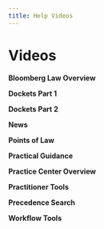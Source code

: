 ```yaml
---
title: Help Videos
---
```

# Videos

<vimeo source="329919395"></vimeo>

**Bloomberg Law Overview**

<vimeo source="328220623"></vimeo>

**Dockets Part 1**

<vimeo source="328227590"></vimeo>

**Dockets Part 2**

<vimeo source="328226197"></vimeo>

**News**

<vimeo source="328224433"></vimeo>

**Points of Law**

<vimeo source="328223619"></vimeo>

**Practical Guidance**

<vimeo source="328228609"></vimeo>

**Practice Center Overview**

<vimeo source="328222506"></vimeo>

**Practitioner Tools**

<vimeo source="328221668"></vimeo>

**Precedence Search**

<vimeo source="328225332"></vimeo>

**Workflow Tools**
